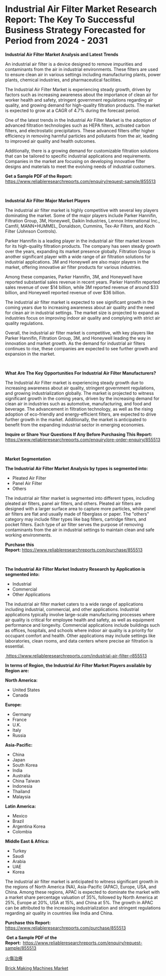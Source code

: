 <p><h1>Industrial Air Filter Market Research Report: The Key To Successful Business Strategy Forecasted for Period from 2024 - 2031</h1></p><p><strong>Industrial Air Filter Market Analysis and Latest Trends</strong></p>
<p><p>An industrial air filter is a device designed to remove impurities and contaminants from the air in industrial environments. These filters are used to ensure clean air in various settings including manufacturing plants, power plants, chemical industries, and pharmaceutical facilities.</p><p>The Industrial Air Filter Market is experiencing steady growth, driven by factors such as increasing awareness about the importance of clean air for worker health and safety, stringent government regulations regarding air quality, and growing demand for high-quality filtration products. The market is expected to grow at a CAGR of 4.7% during the forecast period.</p><p>One of the latest trends in the Industrial Air Filter Market is the adoption of advanced filtration technologies such as HEPA filters, activated carbon filters, and electrostatic precipitators. These advanced filters offer higher efficiency in removing harmful particles and pollutants from the air, leading to improved air quality and health outcomes.</p><p>Additionally, there is a growing demand for customizable filtration solutions that can be tailored to specific industrial applications and requirements. Companies in the market are focusing on developing innovative filter designs and materials to meet the evolving needs of industrial customers.</p></p>
<p><strong>Get a Sample PDF of the Report:&nbsp;</strong> <a href="https://www.reliableresearchreports.com/enquiry/request-sample/855513">https://www.reliableresearchreports.com/enquiry/request-sample/855513</a></p>
<p>&nbsp;</p>
<p><strong>Industrial Air Filter Major Market Players</strong></p>
<p><p>The industrial air filter market is highly competitive with several key players dominating the market. Some of the major players include Parker Hannifin, Filtration Group, 3M, Honeywell, Daikin Industries, Lennox International Inc., Camfil, MANN+HUMMEL, Donaldson, Cummins, Tex-Air Filters, and Koch Filter (Johnson Controls).</p><p>Parker Hannifin is a leading player in the industrial air filter market known for its high-quality filtration products. The company has seen steady growth over the years, expanding its market presence globally. Filtration Group is another significant player with a wide range of air filtration solutions for industrial applications. 3M and Honeywell are also major players in the market, offering innovative air filter products for various industries.</p><p>Among these companies, Parker Hannifin, 3M, and Honeywell have reported substantial sales revenue in recent years. Parker Hannifin reported sales revenue of over $14 billion, while 3M reported revenue of around $33 billion, and Honeywell reported revenue of over $36 billion.</p><p>The industrial air filter market is expected to see significant growth in the coming years due to increasing awareness about air quality and the need for clean air in industrial settings. The market size is projected to expand as industries focus on improving indoor air quality and complying with strict air quality regulations.</p><p>Overall, the industrial air filter market is competitive, with key players like Parker Hannifin, Filtration Group, 3M, and Honeywell leading the way in innovation and market growth. As the demand for industrial air filters continues to rise, these companies are expected to see further growth and expansion in the market.</p></p>
<p>&nbsp;</p>
<p><strong>What Are The Key Opportunities For Industrial Air Filter Manufacturers?</strong></p>
<p><p>The Industrial Air Filter market is experiencing steady growth due to increasing awareness about air quality, stringent government regulations, and growing industrialization globally. The market is projected to witness significant growth in the coming years, driven by the increasing demand for clean air in industries such as automotive, manufacturing, and food and beverage. The advancement in filtration technology, as well as the rising adoption of eco-friendly and energy-efficient filters, are expected to drive further growth in the market. Additionally, the market is anticipated to benefit from the expanding industrial sector in emerging economies.</p></p>
<p><strong>Inquire or Share Your Questions If Any Before Purchasing This Report:</strong> <a href="https://www.reliableresearchreports.com/enquiry/pre-order-enquiry/855513">https://www.reliableresearchreports.com/enquiry/pre-order-enquiry/855513</a></p>
<p>&nbsp;</p>
<p><strong>Market Segmentation</strong></p>
<p><strong>The Industrial Air Filter Market Analysis by types is segmented into:</strong></p>
<p><ul><li>Pleated Air Filter</li><li>Panel Air Filter</li><li>Others</li></ul></p>
<p><p>The industrial air filter market is segmented into different types, including pleated air filters, panel air filters, and others. Pleated air filters are designed with a larger surface area to capture more particles, while panel air filters are flat and usually made of fiberglass or paper. The "others" category may include filter types like bag filters, cartridge filters, and pocket filters. Each type of air filter serves the purpose of removing contaminants from the air in industrial settings to maintain clean and safe working environments.</p></p>
<p><strong>Purchase this Report:&nbsp;</strong><a href="https://www.reliableresearchreports.com/purchase/855513">https://www.reliableresearchreports.com/purchase/855513</a></p>
<p>&nbsp;</p>
<p><strong>The Industrial Air Filter Market Industry Research by Application is segmented into:</strong></p>
<p><ul><li>Industrial</li><li>Commercial</li><li>Other Applications</li></ul></p>
<p><p>The industrial air filter market caters to a wide range of applications including industrial, commercial, and other applications. Industrial applications typically involve large-scale manufacturing processes where air quality is critical for employee health and safety, as well as equipment performance and longevity. Commercial applications include buildings such as offices, hospitals, and schools where indoor air quality is a priority for occupant comfort and health. Other applications may include settings like laboratories, clean rooms, and data centers where precise air filtration is essential.</p></p>
<p><a href="https://www.reliableresearchreports.com/industrial-air-filter-r855513">&nbsp;https://www.reliableresearchreports.com/industrial-air-filter-r855513</a></p>
<p><strong>In terms of Region, the Industrial Air Filter Market Players available by Region are:</strong></p>
<p>
    <p> <strong> North America: </strong>
        <ul>
            <li>United States</li>
            <li>Canada</li>
        </ul>
        </p> 
    <p> <strong> Europe: </strong>
        <ul>
            <li>Germany</li>
            <li>France</li>
            <li>U.K.</li>
            <li>Italy</li>
            <li>Russia</li>
        </ul>
        </p> 
    <p> <strong> Asia-Pacific: </strong>
        <ul>
            <li>China</li>
            <li>Japan</li>
            <li>South Korea</li>
            <li>India</li>
            <li>Australia</li>
            <li>China Taiwan</li>
            <li>Indonesia</li>
            <li>Thailand</li>
            <li>Malaysia</li>
        </ul>
        </p> 
    <p> <strong> Latin America: </strong>
        <ul>
            <li>Mexico</li>
            <li>Brazil</li>
            <li>Argentina Korea</li>
            <li>Colombia</li>
        </ul>
        </p> 
    <p> <strong> Middle East & Africa: </strong>
        <ul>
            <li>Turkey</li>
            <li>Saudi</li>
            <li>Arabia</li>
            <li>UAE</li>
            <li>Korea</li>
        </ul>
    </p>
    </p>
<p><p>The industrial air filter market is anticipated to witness significant growth in the regions of North America (NA), Asia-Pacific (APAC), Europe, USA, and China. Among these regions, APAC is expected to dominate the market with a market share percentage valuation of 35%, followed by North America at 25%, Europe at 20%, USA at 15%, and China at 5%. The growth in APAC can be attributed to the increasing industrialization and stringent regulations regarding air quality in countries like India and China.</p></p>
<p><strong>Purchase this Report: </strong><a href="https://www.reliableresearchreports.com/purchase/855513">https://www.reliableresearchreports.com/purchase/855513</a></p>
<p>&nbsp;<strong>Get a Sample PDF of the Report:&nbsp;&nbsp;</strong><a href="https://www.reliableresearchreports.com/enquiry/request-sample/855513">https://www.reliableresearchreports.com/enquiry/request-sample/855513</a></p>
<p><strong></strong></p>
<p><p><a href="https://github.com/avwofrml53535/Market-Research-Report-List-3/blob/main/399804335862.md">火傷治療</a></p><p><a href="https://view.publitas.com/reportprime-1/brick-making-machines-market-size-share-analysis-growth-trends-forecasts-2024-2031/">Brick Making Machines Market</a></p></p>